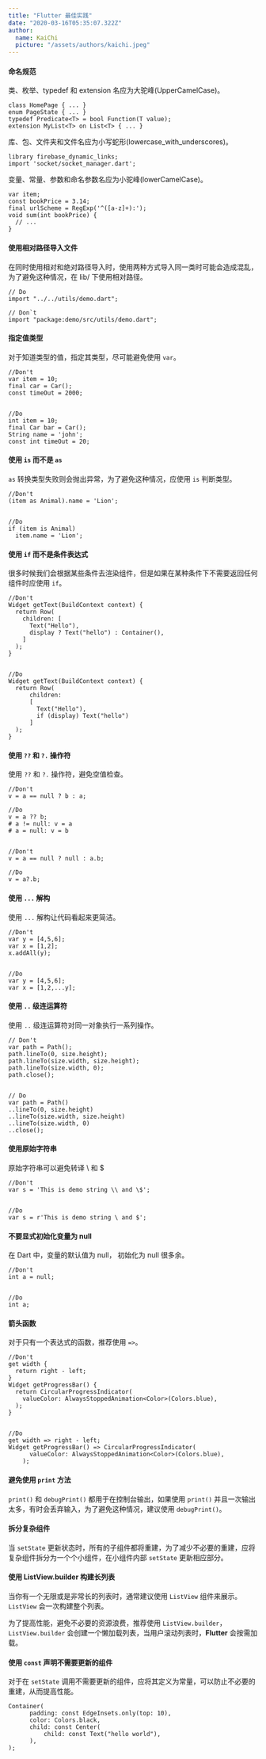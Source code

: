 ```yaml
---
title: "Flutter 最佳实践"
date: "2020-03-16T05:35:07.322Z"
author:
  name: KaiChi
  picture: "/assets/authors/kaichi.jpeg"
---
```


#### 命名规范

类、枚举、typedef 和 extension 名应为大驼峰(UpperCamelCase)。

```
class HomePage { ... }
enum PageState { ... }
typedef Predicate<T> = bool Function(T value);
extension MyList<T> on List<T> { ... }
```

库、包、文件夹和文件名应为小写蛇形(lowercase_with_underscores)。

```
library firebase_dynamic_links;
import 'socket/socket_manager.dart';
```

变量、常量、参数和命名参数名应为小驼峰(lowerCamelCase)。

```
var item;
const bookPrice = 3.14;
final urlScheme = RegExp('^([a-z]+):');
void sum(int bookPrice) {
  // ...
}
```

#### 使用相对路径导入文件

在同时使用相对和绝对路径导入时，使用两种方式导入同一类时可能会造成混乱，为了避免这种情况，在 lib/ 下使用相对路径。

```
// Do
import "../../utils/demo.dart";

// Don`t
import "package:demo/src/utils/demo.dart";
```

#### 指定值类型

对于知道类型的值，指定其类型，尽可能避免使用 `var`。

```
//Don't
var item = 10;
final car = Car();
const timeOut = 2000;


//Do
int item = 10;
final Car bar = Car();
String name = 'john';
const int timeOut = 20;
```

#### 使用 `is` 而不是 `as`

`as` 转换类型失败则会抛出异常，为了避免这种情况，应使用 `is` 判断类型。

```
//Don't
(item as Animal).name = 'Lion';


//Do
if (item is Animal)
  item.name = 'Lion';
```

#### 使用 `if` 而不是条件表达式

很多时候我们会根据某些条件去渲染组件，但是如果在某种条件下不需要返回任何组件时应使用 `if`。

```
//Don't
Widget getText(BuildContext context) {
  return Row(
    children: [
      Text("Hello"),
      display ? Text("hello") : Container(),
    ]
  );
}


//Do
Widget getText(BuildContext context) {
  return Row(
      children:
      [
        Text("Hello"),
        if (display) Text("hello")
      ]
  );
}
```

#### 使用 `??` 和 `?.` 操作符

使用 `??` 和 `?.` 操作符，避免空值检查。

```
//Don't
v = a == null ? b : a;

//Do
v = a ?? b;
# a != null: v = a
# a = null: v = b


//Don't
v = a == null ? null : a.b;

//Do
v = a?.b;
```

#### 使用 `...` 解构

使用 `...` 解构让代码看起来更简洁。

```
//Don't
var y = [4,5,6];
var x = [1,2];
x.addAll(y);


//Do
var y = [4,5,6];
var x = [1,2,...y];
```

#### 使用 `..` 级连运算符

使用 `..` 级连运算符对同一对象执行一系列操作。

```
// Don't
var path = Path();
path.lineTo(0, size.height);
path.lineTo(size.width, size.height);
path.lineTo(size.width, 0);
path.close();


// Do
var path = Path()
..lineTo(0, size.height)
..lineTo(size.width, size.height)
..lineTo(size.width, 0)
..close();
```

#### 使用原始字符串

原始字符串可以避免转译 \ 和 $

```
//Don't
var s = 'This is demo string \\ and \$';


//Do
var s = r'This is demo string \ and $';
```

#### 不要显式初始化变量为 null

在 Dart 中，变量的默认值为 null， 初始化为 null 很多余。

```
//Don't
int a = null;


//Do
int a;
```

#### 箭头函数

对于只有一个表达式的函数，推荐使用 `=>`。

```
//Don't
get width {
  return right - left;
}
Widget getProgressBar() {
  return CircularProgressIndicator(
    valueColor: AlwaysStoppedAnimation<Color>(Colors.blue),
  );
}


//Do
get width => right - left;
Widget getProgressBar() => CircularProgressIndicator(
      valueColor: AlwaysStoppedAnimation<Color>(Colors.blue),
    );
```

#### 避免使用 `print` 方法

`print()` 和 `debugPrint()` 都用于在控制台输出，如果使用 `print()` 并且一次输出太多，有时会丢弃输入，为了避免这种情况，建议使用 `debugPrint()`。

#### 拆分复杂组件

当 `setState` 更新状态时，所有的子组件都将重建，为了减少不必要的重建，应将复杂组件拆分为一个个小组件，在小组件内部 `setState` 更新相应部分。

#### 使用 **ListView.builder** 构建长列表

当你有一个无限或是非常长的列表时，通常建议使用 `ListView` 组件来展示。 `ListView` 会一次构建整个列表。

为了提高性能，避免不必要的资源浪费，推荐使用 `ListView.builder`，`ListView.builder` 会创建一个懒加载列表，当用户滚动列表时，**Flutter** 会按需加载。

#### 使用 `const` 声明不需要更新的组件

对于在 `setState` 调用不需要更新的组件，应将其定义为常量，可以防止不必要的重建，从而提高性能。

```
Container(
      padding: const EdgeInsets.only(top: 10),
      color: Colors.black,
      child: const Center(
          child: const Text("hello world"),
      ),
);
```

